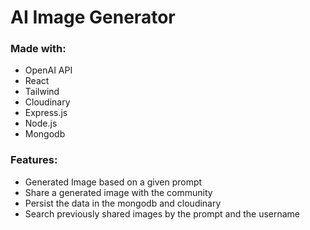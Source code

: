 # AI Image Generator

### Made with:
- OpenAI API
- React
- Tailwind
- Cloudinary
- Express.js
- Node.js
- Mongodb

### Features:
- Generated Image based on a given prompt
- Share a generated image with the community
- Persist the data in the mongodb and cloudinary
- Search previously shared images by the prompt and the username

